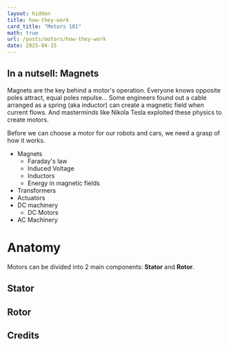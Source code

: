 ```yaml
---
layout: hidden
title: how-they-work
card_title: "Motors 101"
math: true
url: /posts/motors/how-they-work
date: 2025-04-15
---
```


## In a nutsell: Magnets

Magnets are the key behind a motor's operation. Everyone knows opposite poles attract, equal poles repulse... Some engineers found out a cable arranged as a spring (aka inductor) can create a magnetic field when current flows. And masterminds like Nikola Tesla exploited these physics to create motors.

Before we can choose a motor for our robots and cars, we need a grasp of how it works.

- Magnets
  - Faraday's law
  - Induced Voltage
  - Inductors
  - Energy in magnetic fields
- Transformers
- Actuators
- DC machinery
  - DC Motors
- AC Machinery


# Anatomy

Motors can be divided into 2 main components: **Stator** and **Rotor**.

## Stator


## Rotor


## Credits

[^1]: Chapman, S. (2012). _Electric Machinery Fundamentals._ McGraw Hill: 5th Ed.

[^2]: Umans, S. (2014). _Electric Machinery._ McGraw Hill: 7th Ed.

[^3]: Bu, Q. (2025). _Introduction to Mechatronics_ (Lecture Notes).